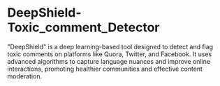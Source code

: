 # DeepShield-Toxic_comment_Detector
"DeepShield" is a deep learning-based tool designed to detect and flag toxic comments on platforms like Quora, Twitter, and Facebook. It uses advanced algorithms to capture language nuances and improve online interactions, promoting healthier communities and effective content moderation.
